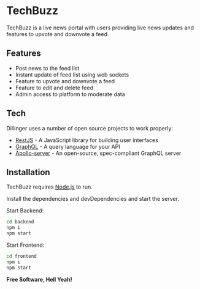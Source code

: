 # TechBuzz

TechBuzz is a live news portal with users providing live news updates and features to upvote and downvote a feed.

## Features

- Post news to the feed list 
- Instant update of feed list using web sockets
- Feature to upvote and downvote a feed
- Feature to edit and delete feed
- Admin access to platform to moderate data



## Tech

Dillinger uses a number of open source projects to work properly:

- [RestJS](https://reactjs.org/) - A JavaScript library for building user interfaces
- [GraphQL](https://graphql.org/) - A query language for your API
- [Apollo-server](https://www.apollographql.com/docs/apollo-server/) - An open-source, spec-compliant GraphQL server



## Installation

TechBuzz requires [Node.js](https://nodejs.org/) to run.

Install the dependencies and devDependencies and start the server.

Start Backend:
```sh
cd backend
npm i
npm start
```

Start Frontend:
```sh
cd frontend
npm i
npm start
```


**Free Software, Hell Yeah!**

[//]: # (These are reference links used in the body of this note and get stripped out when the markdown processor does its job. There is no need to format nicely because it shouldn't be seen. Thanks SO - http://stackoverflow.com/questions/4823468/store-comments-in-markdown-syntax)

   [dill]: <https://github.com/joemccann/dillinger>
   [git-repo-url]: <https://github.com/joemccann/dillinger.git>
   [john gruber]: <http://daringfireball.net>
   [df1]: <http://daringfireball.net/projects/markdown/>
   [markdown-it]: <https://github.com/markdown-it/markdown-it>
   [Ace Editor]: <http://ace.ajax.org>
   [node.js]: <http://nodejs.org>
   [Twitter Bootstrap]: <http://twitter.github.com/bootstrap/>
   [jQuery]: <http://jquery.com>
   [@tjholowaychuk]: <http://twitter.com/tjholowaychuk>
   [express]: <http://expressjs.com>
   [AngularJS]: <http://angularjs.org>
   [Gulp]: <http://gulpjs.com>

   [PlDb]: <https://github.com/joemccann/dillinger/tree/master/plugins/dropbox/README.md>
   [PlGh]: <https://github.com/joemccann/dillinger/tree/master/plugins/github/README.md>
   [PlGd]: <https://github.com/joemccann/dillinger/tree/master/plugins/googledrive/README.md>
   [PlOd]: <https://github.com/joemccann/dillinger/tree/master/plugins/onedrive/README.md>
   [PlMe]: <https://github.com/joemccann/dillinger/tree/master/plugins/medium/README.md>
   [PlGa]: <https://github.com/RahulHP/dillinger/blob/master/plugins/googleanalytics/README.md>
